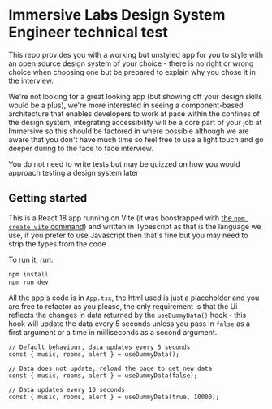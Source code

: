 # Immersive Labs Design System Engineer technical test

This repo provides you with a working but unstyled app for you to style with an open source design system of your choice - there is no right or wrong choice when choosing one but be prepared to explain why you chose it in the interview.

We're not looking for a great looking app (but showing off your design skills would be a plus), we're more interested in seeing a component-based architecture that enables developers to work at pace within the confines of the design system, integrating accessibility will be a core part of your job at Immersive so this should be factored in where possible although we are aware that you don't have much time so feel free to use a light touch and go deeper during to the face to face interview.

You do not need to write tests but may be quizzed on how you would approach testing a design system later

## Getting started

This is a React 18 app running on Vite (it was boostrapped with [the `npm create vite` command](https://vite.dev/guide/#scaffolding-your-first-vite-project)) and written in Typescript as that is the language we use, if you prefer to use Javascript then that's fine but you may need to strip the types from the code

To run it, run:

```bash
npm install
npm run dev
```

All the app's code is in `App.tsx`, the html used is just a placeholder and you are free to refactor as you please, the only requirement is that the Ui reflects the changes in data returned by the `useDummyData()` hook - this hook will update the data every 5 seconds unless you pass in `false` as a first argument or a time in milliseconds as a second argument.

```tsx
// Default behaviour, data updates every 5 seconds
const { music, rooms, alert } = useDummyData();

// Data does not update, reload the page to get new data
const { music, rooms, alert } = useDummyData(false);

// Data updates every 10 seconds
const { music, rooms, alert } = useDummyData(true, 10000);
```
